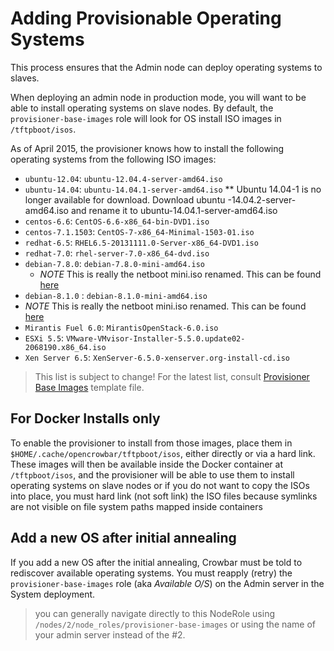 # Adding Provisionable Operating Systems

This process ensures that the Admin node can deploy operating systems to slaves.

When deploying an admin node in production mode, you will want to be able to install operating systems on slave nodes.  By default, the `provisioner-base-images` role will look for OS install ISO images in `/tftpboot/isos`.  

As of April 2015, the provisioner knows how to install the following operating systems from the following ISO images:

 * `ubuntu-12.04`: `ubuntu-12.04.4-server-amd64.iso`
 * `ubuntu-14.04`: `ubuntu-14.04.1-server-amd64.iso` ** Ubuntu 14.04-1 is no longer available for download.  Download ubuntu -14.04.2-server-amd64.iso and rename it to ubuntu-14.04.1-server-amd64.iso 
 * `centos-6.6`: `CentOS-6.6-x86_64-bin-DVD1.iso`
 * `centos-7.1.1503`: `CentOS-7-x86_64-Minimal-1503-01.iso`
 * `redhat-6.5`: `RHEL6.5-20131111.0-Server-x86_64-DVD1.iso`
 * `redhat-7.0`: `rhel-server-7.0-x86_64-dvd.iso`
 * `debian-7.8.0`: `debian-7.8.0-mini-amd64.iso`
   * *NOTE* This is really the netboot mini.iso renamed.  This can be found [here](http://ftp.nl.debian.org/debian/dists/wheezy/main/installer-amd64/current/images/netboot/mini.iso)
 * `debian-8.1.0` : `debian-8.1.0-mini-amd64.iso`
  * *NOTE* This is really the netboot mini.iso renamed.  This can be found [here](http://ftp.nl.debian.org/debian/dists/jessie/main/installer-amd64/current/images/netboot/mini.iso)
 * `Mirantis Fuel 6.0`: `MirantisOpenStack-6.0.iso`
 * `ESXi 5.5`: `VMware-VMvisor-Installer-5.5.0.update02-2068190.x86_64.iso`
 * `Xen Server 6.5`: `XenServer-6.5.0-xenserver.org-install-cd.iso`

> This list is subject to change!  For the latest list, consult [Provisioner Base Images](https://github.com/opencrowbar/core/blob/master/chef/roles/provisioner-base-images/role-template.json) template file.

## For Docker Installs only

To enable the provisioner to install from those images, place them in `$HOME/.cache/opencrowbar/tftpboot/isos`, either directly or via a hard link.  These images will then be available inside the Docker container at `/tftpboot/isos`, and the provisioner will be able to use them to install operating systems on slave nodes or if you do not want to copy the ISOs into place, you must hard link (not soft link) the ISO files because symlinks are not visible on file system paths mapped inside containers

## Add a new OS after initial annealing

If you add a new OS after the initial annealing, Crowbar must be told to rediscover available operating systems.  You must reapply (retry) the `provisioner-base-images` role (aka _Available O/S_) on the Admin server in the  System deployment.

> you can generally navigate directly to this NodeRole using `/nodes/2/node_roles/provisioner-base-images` or using the name of your admin server instead of the #2.
